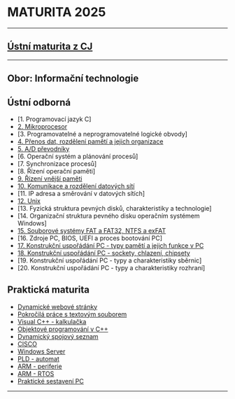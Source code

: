 # **MATURITA 2025**

---
## [Ústní maturita z CJ](https://github.com/ruzovybanan1254/maturita2025/blob/main/ustni/CJ/README.md)
---
**Obor: Informační technologie**
---

## Ústní odborná

* [1. Programovací jazyk C]
* [2. Mikroprocesor](https://github.com/ruzovybanan1254/maturita2025/blob/main/ustni/mujHaw/2.%20Mikroprocesor.pdf)
* [3. Programovatelné a neprogramovatelné logické obvody]
* [4. Přenos dat, rozdělení pamětí a jejich organizace](https://github.com/ruzovybanan1254/maturita2025/blob/main/ustni/mujHaw/4.%20P%C5%99enos%20dat%2C%20rozd%C4%9Blen%C3%AD%20pam%C4%9Bt%C3%AD%20a%20jejich%20organizace.pdf)
* [5. A/D převodníky](https://github.com/ruzovybanan1254/maturita2025/blob/main/ustni/haw/HAW_Otazka5.pdf)
* [6. Operační systém a plánování procesů]
* [7. Synchronizace procesů]
* [8. Řízení operační paměti]
* [9. Řízení vnější paměti](https://github.com/ruzovybanan1254/maturita2025/blob/main/ustni/mujHaw/9.%C5%98%C3%ADzen%C3%AD%20vn%C4%9Bj%C5%A1%C3%AD%20pam%C4%9Bti.pdf)
* [10. Komunikace a rozdělení datových sítí](https://github.com/ruzovybanan1254/maturita2025/blob/main/ustni/mujHaw/10.%20Komunikace%20a%20rozd%C4%9Blen%C3%AD%20datov%C3%BD%20s%C3%ADt%C3%AD.pdf)
* [11. IP adresa a směrování v datových sítích]
* [12. Unix](https://github.com/ruzovybanan1254/maturita2025/blob/main/ustni/mujHaw/12.%20UNIX.pdf)
* [13. Fyzická struktura pevných disků, charakteristiky a technologie]
* [14. Organizační struktura pevného disku operačním systémem Windows]
* [15. Souborové systémy FAT a FAT32, NTFS a exFAT](https://github.com/ruzovybanan1254/maturita2025/blob/main/ustni/mujHaw/15.%20FAT%20a%20NTFS.pdf)
* [16. Zdroje PC, BIOS, UEFI a proces bootování PC]
* [17. Konstrukční uspořádání PC - typy pamětí a jejich funkce v PC](https://github.com/ruzovybanan1254/maturita2025/blob/main/ustni/mujHaw/17.%20Kosntruk%C4%8Dn%C3%AD%20-%20typy%20pam%C4%9Bt%C3%AD.pdf)
* [18. Konstrukční uspořádání PC - sockety, chlazení, chipsety](https://github.com/ruzovybanan1254/maturita2025/blob/main/ustni/haw/HAW_Otazka18.pdf)
* [19. Konstrukční uspořádání PC - typy a charakteristiky sběrnic]
* [20. Konstrukční uspořádání PC - typy a charakteristiky rozhraní]


## Praktická maturita



* [Dynamické webové stránky](https://github.com/ruzovybanan1254/maturita2025/tree/main/prakticka/dynamicke%20webove%20stranky)
* [Pokročilá práce s textovým souborem]()
* [Visual C++ - kalkulačka]()
* [Objektové programování v C++](https://github.com/ruzovybanan1254/maturita2025/tree/main/prakticka/objektov%C3%A9%20programov%C3%A1n%C3%AD%20v%20cpp)
* [Dynamický spojový seznam](https://github.com/ruzovybanan1254/maturita2025/tree/main/prakticka/dynamick%C3%BD%20spojov%C3%BD%20seznam)
* [CISCO](https://github.com/ruzovybanan1254/maturita2025/tree/main/prakticka/cisco)
* [Windows Server]()
* [PLD - automat](https://github.com/ruzovybanan1254/maturita2025/tree/main/prakticka/pld%20automat)
* [ARM - periferie](https://github.com/ruzovybanan1254/maturita2025/tree/main/prakticka/arm%20-%20periferie)
* [ARM - RTOS](https://github.com/ruzovybanan1254/maturita2025/tree/main/prakticka/arm-RTOS)
* [Praktické sestavení PC]()


---


